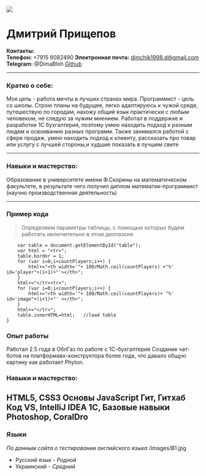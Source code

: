 [![](https://avatars.githubusercontent.com/u/101498945?s=400&u=6f3ec4955d26bda1d0ac328a9b849876ffdba9b1&v=4)]()
# Дмитрий Прищепов

**Контакты:**  
**Телефон:** +7915 8082490
**Электронная почта:** dimchik1998.d@gmail.com
**Telegram:** @DimaBloh
[Github](https://github.com/D1mm90)

***
### Кратко о себе:

Моя цель - работа мечты в лучших странах мира. Программист - цель со школы.
Строю планы на будущее, легко адаптируюсь к чужой среде, путешествую по городам,
 нахожу общий язык практически с любым человеком, не следую за чужим мнением. 
 Работал в поддержке и разработке 1С бухгалтерия, поэтому умею находить подход к разным людям и освоиванию разных программ. Также занимался работой с сфере продаж, умею находить подход к клиенту, рассказать про товар или услугу с лучшей стороны,и худшие показать в лучшем свете

***
### Навыки и мастерство:

Образование в университете имени Ф.Скорины на математическом факультете, в результате чего получил диплом 
математик-программист (научно производственная деятельность)

***
### Пример кода
> Определяем параметры таблицы, с помощью которых будем работать иключительно в этом диопазоне

```function table(countPlayers){   //build table
    var table = document.getElementById("table");
    var html = "<tr>";
    table.border = 1;
    for (var i=0;i<countPlayers;i++) {
        html+="<th width='"+ 100/Math.ceil(countPlayers) +"%' id='player"+(i+1)+"'></th>";
    }
    html+="</tr><tr>";
    for (var i=0;i<countPlayers;i++) {
        html+="<th width='"+ 100/Math.ceil(countPlayers)+ "%' id='image"+(i+1)+"' ></th>";
    }
    html+="</tr>";
    table.innerHTML=html;   //load table
}
```



### Опыт работы

Работал 2.5 года в ОблГаз по работе с 1С-бухгалтерия
Создание чат-ботов на платформавх-конструктора более года, что давало общую картину как работает Phyton.


### Навыки и мастерство:

HTML5, CSS3
Основы JavaScript
Гит, Гитхаб
Код VS, IntelliJ IDEA
1С, Базовые навыки Photoshop, CoralDro
---
### Языки

 *По данным сайта о тестировании английского языка*
/images/B1.jpg
- Русский язык - *Родной*
- Украинский - *Средний*